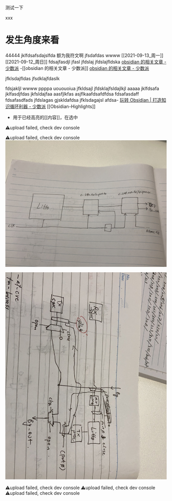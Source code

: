 测试一下

xxx
# 发生角度来看
44444
jklfdsafsdajslfda
额为我符文啊
jfsdafdas
wwww [[2021-09-13_周一]]
[[2021-09-12_周日]]
fdsajfasdjl
jfasl
jfdslaj
jfdslajfldska
[obsidian 的相关文章 - 少数派](https://sspai.com/search/post/obsidian)
-[[obsidian 的相关文章 - 少数派]] [obsidian 的相关文章 - 少数派](https://sspai.com/search/post/obsidian)

jfklsdajfldas
jfsdklajfdaslk

fdsjakljl
wwww
ppppa
uououoiua
jfkldsajl
jfdsklajfsldajlkjl
aaaaa
jklfdsafa
jklfasdjfdas
jkfsldajfaa
aasfjlkfas
asjflkaafdsafdfdsa
fdsafasdaff
fdsafasdfads
jfdslagas
gjskldafdsa
jfklsdagajsl
afdsa-   [玩转 Obsidian | 打造知识循环利器 - 少数派](https://sspai.com/post/62414) [[Obsidian-Highlights]]

-   用于已经高亮的[[内容]]，在选中



⚠️upload failed, check dev console

⚠️upload failed, check dev console
![](https://raw.githubusercontent.com/stanlyliusu/photo/master/img/202110111313485.jpg)

![](https://raw.githubusercontent.com/stanlyliusu/photo/master/img/202110111314627.jpg)

⚠️upload failed, check dev console
⚠️upload failed, check dev console
⚠️upload failed, check dev console

